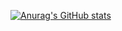 [![Anurag's GitHub stats](https://github-readme-stats.vercel.app/api?username=anuraghazra)](https://github.com/BaekChansam/github-readme-stats)
